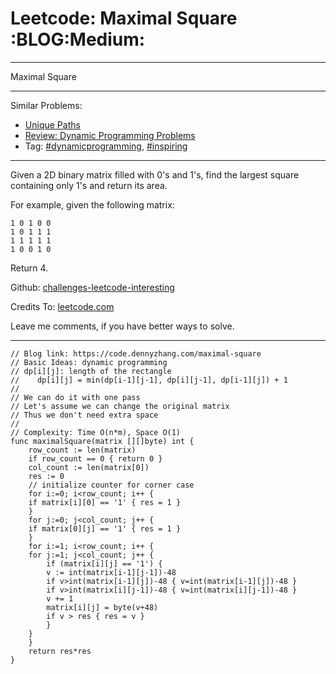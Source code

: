 
# Leetcode: Maximal Square     :BLOG:Medium:

---

Maximal Square  

---

Similar Problems:  

-   [Unique Paths](https://code.dennyzhang.com/unique-paths)
-   [Review: Dynamic Programming Problems](https://code.dennyzhang.com/review-dynamicprogramming)
-   Tag: [#dynamicprogramming](https://code.dennyzhang.com/tag/dynamicprogramming), [#inspiring](https://code.dennyzhang.com/tag/inspiring)

---

Given a 2D binary matrix filled with 0's and 1's, find the largest square containing only 1's and return its area.  

For example, given the following matrix:  

    1 0 1 0 0
    1 0 1 1 1
    1 1 1 1 1
    1 0 0 1 0

Return 4.  

Github: [challenges-leetcode-interesting](https://github.com/DennyZhang/challenges-leetcode-interesting/tree/master/problems/maximal-square)  

Credits To: [leetcode.com](https://leetcode.com/problems/maximal-square/description/)  

Leave me comments, if you have better ways to solve.  

---

    // Blog link: https://code.dennyzhang.com/maximal-square
    // Basic Ideas: dynamic programming
    // dp[i][j]: length of the rectangle
    //    dp[i][j] = min(dp[i-1][j-1], dp[i][j-1], dp[i-1][j]) + 1
    //
    // We can do it with one pass
    // Let's assume we can change the original matrix
    // Thus we don't need extra space
    //
    // Complexity: Time O(n*m), Space O(1)
    func maximalSquare(matrix [][]byte) int {
        row_count := len(matrix)
        if row_count == 0 { return 0 }
        col_count := len(matrix[0])
        res := 0
        // initialize counter for corner case
        for i:=0; i<row_count; i++ {
    	if matrix[i][0] == '1' { res = 1 }
        }
        for j:=0; j<col_count; j++ {
    	if matrix[0][j] == '1' { res = 1 }
        }
        for i:=1; i<row_count; i++ {
    	for j:=1; j<col_count; j++ {
    	    if (matrix[i][j] == '1') {
    		v := int(matrix[i-1][j-1])-48
    		if v>int(matrix[i-1][j])-48 { v=int(matrix[i-1][j])-48 }
    		if v>int(matrix[i][j-1])-48 { v=int(matrix[i][j-1])-48 }
    		v += 1
    		matrix[i][j] = byte(v+48)
    		if v > res { res = v }
    	    }
    	}
        }
        return res*res
    }

